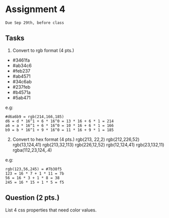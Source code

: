 # Assignment 4
`Due Sep 29th, before class`

## Tasks
1. Convert to rgb format (4 pts.)
 - #3461fa
 - #ab34c6
 - #feb237
 - #ab4571
 - #34c6ab
 - #237feb
 - #b4571a
 - #5ab471

e.g: 
```
#d6a6b9 = rgb(214,166,185) 
d6 = d * 16^1 + 6 * 16^0 = 13 * 16 + 6 * 1 = 214
a6 = a * 16^1 + 6 * 16^0 = 10 * 16 + 6 * 1 = 166
b9 = b * 16^1 + 9 * 16^0 = 11 * 16 + 9 * 1 = 185
```
 
2. Convert to hex format (4 pts.)
    rgb(213, 22,2)
    rgb(212,226,52)
    rgb(13,124,41)
    rgb(213,32,113)
    rgb(226,12,52)
    rgb(12,124,41)
    rgb(23,132,11)
    rgba(112,23,124,.4)


e.g:
```
rgb(123,56,245) = #7b38f5 
123 = 16 * 7 + 1 * 11 = 7b 
56 = 16 * 3 + 1 * 8 = 38 
245 = 16 * 15 + 1 * 5 = f5
```

## Question (2 pts.)
List 4 css properties that need color values.



